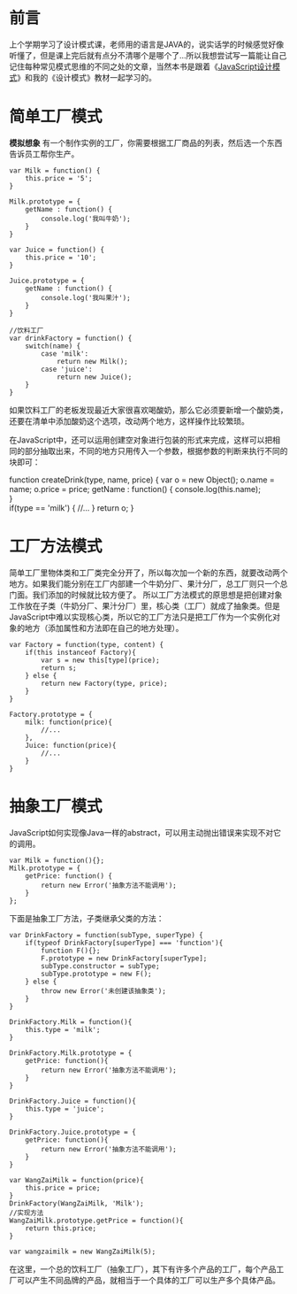 # 前言
上个学期学习了设计模式课，老师用的语言是JAVA的，说实话学的时候感觉好像听懂了，但是课上完后就有点分不清哪个是哪个了...所以我想尝试写一篇能让自己记住每种常见模式思维的不同之处的文章，当然本书是跟着《[JavaScript设计模式][1]》和我的《设计模式》教材一起学习的。

# 简单工厂模式
**模拟想象**
有一个制作实例的工厂，你需要根据工厂商品的列表，然后选一个东西告诉员工帮你生产。

    var Milk = function() {
        this.price = '5';
    }
    
    Milk.prototype = {
        getName : function() {
            console.log('我叫牛奶');   
        }
    }
    
    var Juice = function() {
        this.price = '10';
    }
    
    Juice.prototype = {
        getName : function() {
            console.log('我叫果汁');   
        }
    }
    
    //饮料工厂
    var drinkFactory = function() {
        switch(name) {
            case 'milk':
                return new Milk();
            case 'juice':
                return new Juice();
        }
    }

如果饮料工厂的老板发现最近大家很喜欢喝酸奶，那么它必须要新增一个酸奶类，还要在清单中添加酸奶这个选项，改动两个地方，这样操作比较繁琐。

在JavaScript中，还可以运用创建空对象进行包装的形式来完成，这样可以把相同的部分抽取出来，不同的地方只用传入一个参数，根据参数的判断来执行不同的块即可：

function createDrink(type, name, price) {
    var o = new Object();
    o.name = name;
    o.price = price;
    getName : function() {
            console.log(this.name);   
    }    
    if(type == 'milk') {
        //...
    }
    return o;
}    

# 工厂方法模式
简单工厂里物体类和工厂类完全分开了，所以每次加一个新的东西，就要改动两个地方。如果我们能分别在工厂内部建一个牛奶分厂、果汁分厂，总工厂则只一个总门面。我们添加的时候就比较方便了。
所以工厂方法模式的原思想是把创建对象工作放在子类（牛奶分厂、果汁分厂）里，核心类（工厂）就成了抽象类。但是JavaScript中难以实现核心类，所以它的工厂方法只是把工厂作为一个实例化对象的地方（添加属性和方法即在自己的地方处理）。

    var Factory = function(type, content) {
        if(this instanceof Factory){
            var s = new this[type](price);
            return s;
        } else {
            return new Factory(type, price);
        }
    }
    
    Factory.prototype = {
        milk: function(price){
            //...
        },
        Juice: function(price){
            //...
        }
    }

# 抽象工厂模式
JavaScript如何实现像Java一样的abstract，可以用主动抛出错误来实现不对它的调用。

    var Milk = function(){};
    Milk.prototype = {
        getPrice: function() {
            return new Error('抽象方法不能调用');
        }
    };

下面是抽象工厂方法，子类继承父类的方法：

    var DrinkFactory = function(subType, superType) {
        if(typeof DrinkFactory[superType] === 'function'){
            function F(){};
            F.prototype = new DrinkFactory[superType];
            subType.constructor = subType;
            subType.prototype = new F();
        } else {
            throw new Error('未创建该抽象类');
        }
    }
    
    DrinkFactory.Milk = function(){
        this.type = 'milk';
    }
    
    DrinkFactory.Milk.prototype = {
        getPrice: function(){
            return new Error('抽象方法不能调用');
        }
    }
    
    DrinkFactory.Juice = function(){
        this.type = 'juice';
    }
    
    DrinkFactory.Juice.prototype = {
        getPrice: function(){
            return new Error('抽象方法不能调用');
        }
    }
    
    var WangZaiMilk = function(price){
        this.price = price;
    }
    DrinkFactory(WangZaiMilk, 'Milk');
    //实现方法
    WangZaiMilk.prototype.getPrice = function(){
        return this.price;
    }
    
    var wangzaimilk = new WangZaiMilk(5);

在这里，一个总的饮料工厂（抽象工厂），其下有许多个产品的工厂，每个产品工厂可以产生不同品牌的产品，就相当于一个具体的工厂可以生产多个具体产品。


  [1]: https://book.douban.com/subject/26589719/